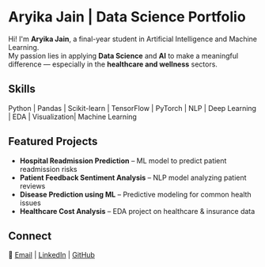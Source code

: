 #  Aryika Jain | Data Science Portfolio

Hi! I'm **Aryika Jain**, a final-year student in Artificial Intelligence and Machine Learning.  
My passion lies in applying **Data Science** and **AI** to make a meaningful difference — especially in the **healthcare and wellness** sectors.

##  Skills
Python | Pandas | Scikit-learn | TensorFlow | PyTorch | NLP | Deep Learning | EDA | Visualization| Machine Learning

##  Featured Projects
- **Hospital Readmission Prediction** – ML model to predict patient readmission risks  
- **Patient Feedback Sentiment Analysis** – NLP model analyzing patient reviews  
- **Disease Prediction using ML** – Predictive modeling for common health issues  
- **Healthcare Cost Analysis** – EDA project on healthcare & insurance data  

##  Connect
📧 [Email](aryikajain1@gmail.com) | [LinkedIn](https://linkedin.com/in/aryikajain) | [GitHub](https://github.com/aryikajain)

